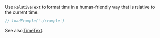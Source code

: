 Use `RelativeText` to format time in a human-friendly way that is relative to the current time.

```jsx
// loadExample('./example')
```

See also [TimeText](#timetext).
